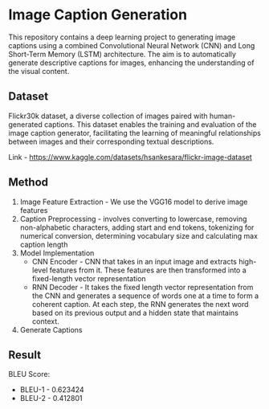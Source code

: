 # Image Caption Generation
This repository contains a deep learning project to generating image captions using a combined Convolutional Neural Network (CNN) and Long Short-Term Memory (LSTM) architecture. The aim is to automatically generate descriptive captions for images, enhancing the understanding of the visual content.

## Dataset
Flickr30k dataset, a diverse collection of images paired with human-generated captions. This dataset enables the training and evaluation of the image caption generator, facilitating the learning of meaningful relationships between images and their corresponding textual descriptions.

Link - https://www.kaggle.com/datasets/hsankesara/flickr-image-dataset

## Method

1. Image Feature Extraction - We use the VGG16 model to derive image features
2. Caption Preprocessing - involves converting to lowercase, removing non-alphabetic characters, adding start and end tokens, tokenizing for numerical conversion, determining vocabulary size and calculating max caption length
3. Model Implementation
   - CNN Encoder - CNN that takes in an input image and extracts high-level features from it. These features are then transformed into a fixed-length vector representation
   - RNN Decoder - It takes the fixed length vector representation from the CNN and generates a sequence of words one at a time to form a coherent caption. At each step, the RNN generates the next word based on its previous output and a hidden state that maintains context.
4. Generate Captions

## Result
BLEU Score:
- BLEU-1 - 0.623424
- BLEU-2 - 0.412801
